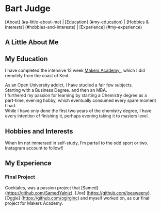 # Bart Judge
[About] (#a-little-about-me) | [Education] (#my-education) | [Hobbies & Interests] (#hobbies-and-interests) | [Experience] (#my-experience)

## A Little About Me




## My Education
I have completed the intensive 12 week <a href="http://www.makersacademy.com/" target="_blank"> Makers Academy </a>, which I did remotely from the coast of Kent.

 As an Open University addict, I have studied a fair few subjects. <br>
 Starting with a Business Degree. and then an MBA. <br>
 I furthered my passion for learning by starting a Chemistry degree as a part-time, evening hobby, which eventually consumed every spare moment I had. <br>
 While I have only done the first two years of the chemistry degree, I have every intention of finishing it, perhaps evening taking it to masters level. <br>





## Hobbies and Interests
 When Im not immersed in self-study, I'm partail to the odd sport or two.
Instagram account to follow!!

## My Experience

### Final Project

Cocktales, was a passion project that [Samed] (https://github.com/SamedYalniz), [Joe] (https://github.com/joesweeny), [Oggie] (https://github.com/ogirginc) and myself worked on, as our final project for Makers Academy.
